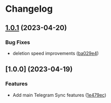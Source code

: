 # Changelog


## [1.0.1](https://github.com/soberhacker/obsidian-telegram-sync/compare/1.0.0...1.0.1) (2023-04-20)


### Bug Fixes

* deletion speed improvements ([ba029e4](https://github.com/soberhacker/obsidian-telegram-sync/commit/ba029e4e41b38d6cbeaf9ce8e7c97b7ed2db9a8c))

## [1.0.0] (2023-04-19)


### Features

* Add main Telegram Sync features ([1e479ec](https://github.com/soberhacker/obsidian-telegram-sync/commit/1e479ecffb9b4a9ad3414405e887c551cdffc67e))
